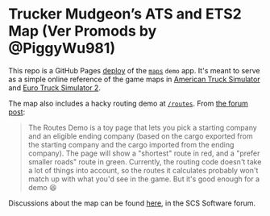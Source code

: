 # Trucker Mudgeon’s ATS and ETS2 Map (Ver Promods by @PiggyWu981)

This repo is a GitHub Pages [deploy](https://piggywu981.github.io) of the [`maps`](https://github.com/piggywu981/maps) `demo` app. It's meant to serve as a simple online reference 
of the game maps in [American Truck Simulator](https://americantrucksimulator.com/) and [Euro Truck Simulator 2](https://eurotrucksimulator2.com/).

The map also includes a hacky routing demo at [`/routes`](https://piggywu981.github.io/routes). 
From [the forum post](https://forum.scssoft.com/viewtopic.php?p=1899929#p1899929):

> The Routes Demo is a toy page that lets you pick a starting company and an eligible ending company (based on the cargo exported from the starting
> company and the cargo imported from the ending company). The page will show a "shortest" route in red, and a "prefer smaller roads" route in green.
> Currently, the routing code doesn't take a lot of things into account, so the routes it calculates probably won't match up with what you'd see in the game.
> But it's good enough for a demo 😆

Discussions about the map can be found [here](https://forum.scssoft.com/viewtopic.php?t=318267), in the SCS Software forum.
